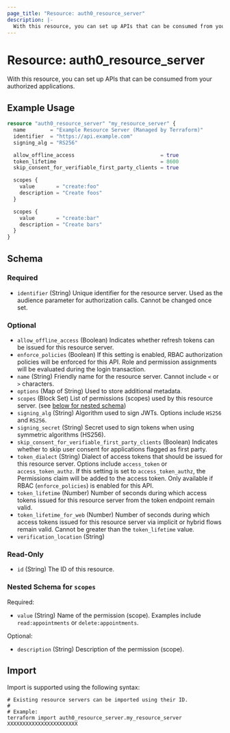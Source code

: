 ```yaml
---
page_title: "Resource: auth0_resource_server"
description: |-
  With this resource, you can set up APIs that can be consumed from your authorized applications.
---
```


# Resource: auth0_resource_server

With this resource, you can set up APIs that can be consumed from your authorized applications.

## Example Usage

```terraform
resource "auth0_resource_server" "my_resource_server" {
  name        = "Example Resource Server (Managed by Terraform)"
  identifier  = "https://api.example.com"
  signing_alg = "RS256"

  allow_offline_access                            = true
  token_lifetime                                  = 8600
  skip_consent_for_verifiable_first_party_clients = true

  scopes {
    value       = "create:foo"
    description = "Create foos"
  }

  scopes {
    value       = "create:bar"
    description = "Create bars"
  }
}
```

<!-- schema generated by tfplugindocs -->
## Schema

### Required

- `identifier` (String) Unique identifier for the resource server. Used as the audience parameter for authorization calls. Cannot be changed once set.

### Optional

- `allow_offline_access` (Boolean) Indicates whether refresh tokens can be issued for this resource server.
- `enforce_policies` (Boolean) If this setting is enabled, RBAC authorization policies will be enforced for this API. Role and permission assignments will be evaluated during the login transaction.
- `name` (String) Friendly name for the resource server. Cannot include `<` or `>` characters.
- `options` (Map of String) Used to store additional metadata.
- `scopes` (Block Set) List of permissions (scopes) used by this resource server. (see [below for nested schema](#nestedblock--scopes))
- `signing_alg` (String) Algorithm used to sign JWTs. Options include `HS256` and `RS256`.
- `signing_secret` (String) Secret used to sign tokens when using symmetric algorithms (HS256).
- `skip_consent_for_verifiable_first_party_clients` (Boolean) Indicates whether to skip user consent for applications flagged as first party.
- `token_dialect` (String) Dialect of access tokens that should be issued for this resource server. Options include `access_token` or `access_token_authz`. If this setting is set to `access_token_authz`, the Permissions claim will be added to the access token. Only available if RBAC (`enforce_policies`) is enabled for this API.
- `token_lifetime` (Number) Number of seconds during which access tokens issued for this resource server from the token endpoint remain valid.
- `token_lifetime_for_web` (Number) Number of seconds during which access tokens issued for this resource server via implicit or hybrid flows remain valid. Cannot be greater than the `token_lifetime` value.
- `verification_location` (String)

### Read-Only

- `id` (String) The ID of this resource.

<a id="nestedblock--scopes"></a>
### Nested Schema for `scopes`

Required:

- `value` (String) Name of the permission (scope). Examples include `read:appointments` or `delete:appointments`.

Optional:

- `description` (String) Description of the permission (scope).

## Import

Import is supported using the following syntax:

```shell
# Existing resource servers can be imported using their ID.
#
# Example:
terraform import auth0_resource_server.my_resource_server XXXXXXXXXXXXXXXXXXXXXXX
```
